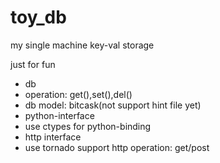 # toy_db
my single machine key-val storage 

just for fun

* db 
 * operation: get(),set(),del()
 * db model: bitcask(not support hint file yet)
* python-interface
 * use ctypes for python-binding
* http interface
 * use tornado support http operation: get/post

